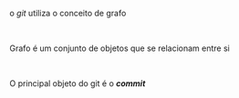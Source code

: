 o <span class="marelo">_git_</span> utiliza o conceito
de <span class="magenta">grafo</span>

<br>

<span class="magenta">Grafo</span> é um conjunto de objetos 
que se <span class="ciano">relacionam</span> entre si

<br>

O <span class="ciano">principal</span> objeto do git é o <span class="magenta">**_commit_**</span>
